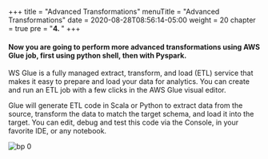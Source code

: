 +++
title = "Advanced Transformations"
menuTitle = "Advanced Transformations"
date = 2020-08-28T08:56:14-05:00
weight = 20
chapter = true
pre = "<b>4. </b>"
+++

#### Now you are going to perform more advanced transformations using AWS Glue job, first using python shell, then with Pyspark.


WS Glue is a fully managed extract, transform, and load (ETL) service that makes it easy to prepare and load your data for analytics. You can create and run an ETL job with a few clicks in the AWS Glue visual editor.

Glue will generate ETL code in Scala or Python to extract data from the source, transform the data to match the target schema, and load it into the target. You can edit, debug and test this code via the Console, in your favorite IDE, or any notebook.

![bp 0](/images/glue/palacan-pic-gl01.png)
